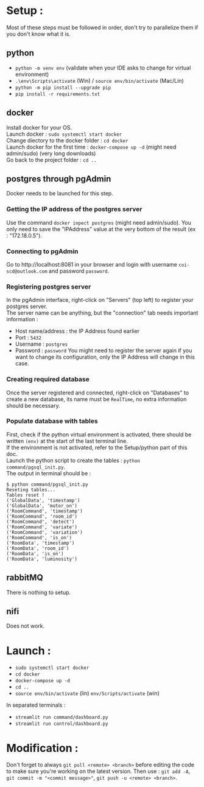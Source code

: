 # Setup :

Most of these steps must be followed in order, don't try to parallelize them if you don't know what it is.

## python
- `python -m venv env` (validate when your IDE asks to change for virtual environment)
- `.\env\Scripts\activate` (Win) / `source env/bin/activate` (Mac/Lin)
- `python -m pip install --upgrade pip`
- `pip install -r requirements.txt`

## docker
Install docker for your OS.</br>
Launch docker : `sudo systemctl start docker`</br>
Change diectory to the docker folder : `cd docker`</br>
Launch docker for the first time : `docker-compose up -d` (might need admin/sudo) (very long downloads)</br>
Go back to the project folder : `cd ..`

## postgres through pgAdmin
Docker needs to be launched for this step.

### Getting the IP address of the postgres server
Use the command `docker inpect postgres` (might need admin/sudo).
You only need to save the "IPAddress" value at the very bottom of the result (ex : "172.18.0.5").

### Connecting to pgAdmin
Go to http://localhost:8081 in your browser and login with username `coi-scd@outlook.com` and password `password`.

### Registering postgres server
In the pgAdmin interface, right-click on "Servers" (top left) to register your postgres server.</br>
The server name can be anything, but the "connection" tab needs important information :
- Host name/address : the IP Address found earlier
- Port : `5432`
- Username : `postgres`
- Password : `password`
You might need to register the server again if you want to change its configuration, only the IP Address will change in this case.

### Creating required database
Once the server registered and connected, right-click on "Databases" to create a new database, its name must be `RealTime`, no extra information should be necessary.

### Populate database with tables
First, check if the python virtual environment is activated, there should be written `(env)` at the start of the last terminal line.</br>
If the environment is not activated, refer to the Setup/python part of this doc.</br>
Launch the python script to create the tables : `python command/pgsql_init.py`.</br>
The output in terminal should be :
```logs
$ python command/pgsql_init.py 
Reseting tables...
Tables reset !
('GlobalData', 'timestamp')
('GlobalData', 'motor_on')
('RoomCommand', 'timestamp')
('RoomCommand', 'room_id')
('RoomCommand', 'detect')
('RoomCommand', 'variate')
('RoomCommand', 'variation')
('RoomCommand', 'is_on')
('RoomData', 'timestamp')
('RoomData', 'room_id')
('RoomData', 'is_on')
('RoomData', 'luminosity')
```

## rabbitMQ
There is nothing to setup.

## nifi
Does not work.

# Launch :

- `sudo systemctl start docker`
- `cd docker`
- `docker-compose up -d`
- `cd ..`
- `source env/bin/activate` (lin) `env/Scripts/activate` (win)

In separated terminals :
- `streamlit run command/dashboard.py`
- `streamlit run control/dashboard.py`

# Modification :

Don't forget to always `git pull <remote> <branch>` before editing the code to make sure you're working on the latest version.
Then use : `git add -A`, `git commit -m "<commit message>"`, `git push -u <remote> <branch>`.